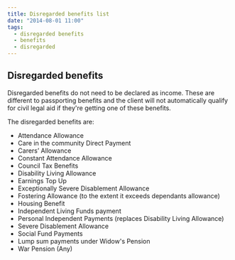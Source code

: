 ```yaml
---
title: Disregarded benefits list
date: "2014-08-01 11:00"
tags:
  - disregarded benefits
  - benefits
  - disregarded
---
```


## Disregarded benefits

Disregarded benefits do not need to be declared as income. These are different to passporting benefits and the client will not automatically qualify for civil legal aid if they're getting one of these benefits.

The disregarded benefits are:

* Attendance Allowance
* Care in the community Direct Payment
* Carers’ Allowance
* Constant  Attendance Allowance
* Council Tax Benefits
* Disability Living Allowance
* Earnings Top Up
* Exceptionally Severe Disablement Allowance
* Fostering Allowance (to the extent it exceeds dependants allowance)
* Housing Benefit
* Independent Living Funds payment
* Personal Independent Payments (replaces Disability Living Allowance)
* Severe Disablement Allowance
* Social Fund Payments
* Lump sum payments under Widow's Pension
* War Pension (Any)

